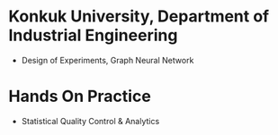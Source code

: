 # Konkuk University, Department of Industrial Engineering
- Design of Experiments, Graph Neural Network

# Hands On Practice
- Statistical Quality Control & Analytics
